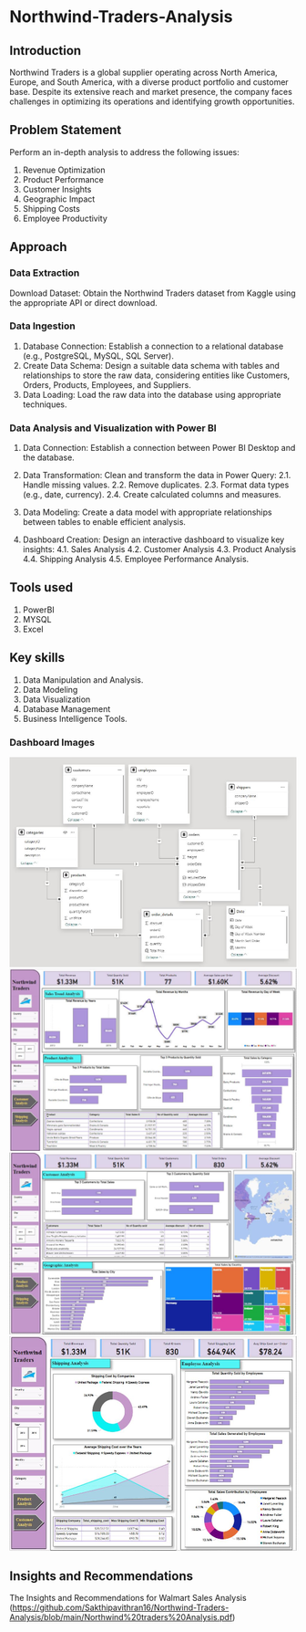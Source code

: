 # Northwind-Traders-Analysis

## Introduction
Northwind Traders is a global supplier operating across North America, Europe, and South America, with a diverse product portfolio and customer base. Despite its extensive reach and market presence, the company faces challenges in optimizing its operations and identifying growth opportunities.

## Problem Statement
Perform an in-depth analysis to address the following issues:
1. Revenue Optimization
2. Product Performance
3. Customer Insights
4. Geographic Impact
5. Shipping Costs
6. Employee Productivity

## Approach

### Data Extraction
Download Dataset: Obtain the Northwind Traders dataset from Kaggle using the appropriate API or direct download.

### Data Ingestion
1. Database Connection: Establish a connection to a relational database (e.g., PostgreSQL, MySQL, SQL Server).
2. Create Data Schema: Design a suitable data schema with tables and relationships to store the raw data, considering entities like Customers, Orders, Products, Employees, and Suppliers.
3. Data Loading: Load the raw data into the database using appropriate techniques.

### Data Analysis and Visualization with Power BI
1. Data Connection: Establish a connection between Power BI Desktop and the database.

2. Data Transformation: Clean and transform the data in Power Query:
2.1. Handle missing values.
2.2. Remove duplicates.
2.3. Format data types (e.g., date, currency).
2.4. Create calculated columns and measures.

3. Data Modeling: Create a data model with appropriate relationships between tables to enable efficient analysis.

4. Dashboard Creation: Design an interactive dashboard to visualize key insights:
4.1. Sales Analysis
4.2. Customer Analysis
4.3. Product Analysis
4.4. Shipping Analysis
4.5. Employee Performance Analysis.


## Tools used
1. PowerBI
2. MYSQL
3. Excel

## Key skills
1. Data Manipulation and Analysis.
2. Data Modeling
3. Data Visualization
4. Database Management
5. Business Intelligence Tools.

### Dashboard Images

![ER Diagram](https://github.com/Sakthipavithran16/Northwind-Traders-Analysis/blob/main/Dashboard_Images/ER_diagram.JPG)
![Sales Trend & Product Analysis](https://github.com/Sakthipavithran16/Northwind-Traders-Analysis/blob/main/Dashboard_Images/Product.JPG)
![Customer & Geographic Analysis](https://github.com/Sakthipavithran16/Northwind-Traders-Analysis/blob/main/Dashboard_Images/Customer.JPG)
![Shipping & Employee Analysis](https://github.com/Sakthipavithran16/Northwind-Traders-Analysis/blob/main/Dashboard_Images/Shipping.JPG)




## Insights and Recommendations
The Insights and Recommendations for Walmart Sales Analysis (https://github.com/Sakthipavithran16/Northwind-Traders-Analysis/blob/main/Northwind%20traders%20Analysis.pdf)

